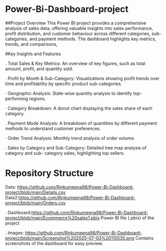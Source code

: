 # Power-Bi-Dashboard-project
##Project Overview This Power BI project provides a comprehensive analysis of sales data, offering valuable insights into sales performance, profit distribution, and customer behaviour across different categories, sub- categories, and payment methods. The dashboard highlights key metrics, trends, and comparisons, 

#Key Insights and Features

. Total Sales & Key Metrics: An overview of key figures, such as total amount, profit, and
quantity sold.

. Profit by Month & Sub-Category: Visualizations showing profit trends over time and
profitability by specific product sub-categories.

· Geographic Analysis: State-wise quantity analysis to identify top-performing regions.

· Category Breakdown: A donut chart displaying the sales share of each category.

. Payment Mode Analysis: A breakdown of quantities by different payment methods to
understand customer preferences.

· Order Trend Analysis: Monthly trend analysis of order volume.

. Sales by Category and Sub-Category: Detailed tree map analysis of category and sub-
category sales, highlighting top sellers.


# Repository Structure

Data: https://github.com/Rinkumeena98/Power-Bi-Dashboard-project/blob/main/Details.csv<br/>
Data2:https://github.com/Rinkumeena98/Power-Bi-Dashboard-project/blob/main/Orders.csv

. Dashboard:https://github.com/Rinkumeena98/Power-Bi-Dashboard-project/blob/main/Ecommerce%20sales1.pbix
  Power BI file (.pbix) of the project

. Images: https://github.com/Rinkumeena98/Power-Bi-Dashboard-project/blob/main/Screenshot%202025-07-03%20110535.png
  Contains screenshots of the dashboard for easy preview.

